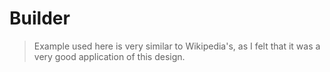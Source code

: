 # Builder

> Example used here is very similar to Wikipedia's, as I felt that it was a very 
> good application of this design.
